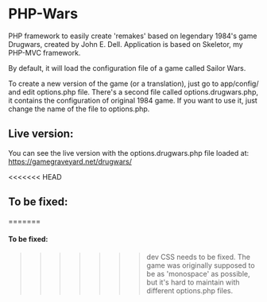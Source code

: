 # PHP-Wars

PHP framework to easily create 'remakes' based on legendary 1984's game Drugwars, created by John E. Dell. Application is based on Skeletor, my PHP-MVC framework.

By default, it will load the configuration file of a game called Sailor Wars.

To create a new version of the game (or a translation), just go to app/config/ and edit options.php file. There's a second file called options.drugwars.php, it contains the configuration of original 1984 game. If you want to use it, just change the name of the file to options.php.

## Live version:
You can see the live version with the options.drugwars.php file loaded at:
https://gamegraveyard.net/drugwars/

<<<<<<< HEAD
## To be fixed:
=======
#### To be fixed:
>>>>>>> dev
CSS needs to be fixed. The game was originally supposed to be as 'monospace' as possible, but it's hard to maintain with different options.php files.
